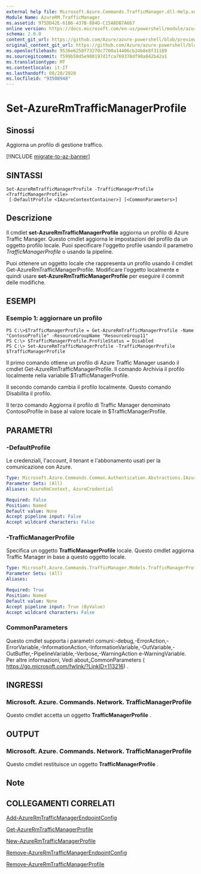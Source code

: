 ```yaml
---
external help file: Microsoft.Azure.Commands.TrafficManager.dll-Help.xml
Module Name: AzureRM.TrafficManager
ms.assetid: 975DD42E-61B6-437B-884D-C15A8DB7A667
online version: https://docs.microsoft.com/en-us/powershell/module/azurerm.trafficmanager/set-azurermtrafficmanagerprofile
schema: 2.0.0
content_git_url: https://github.com/Azure/azure-powershell/blob/preview/src/ResourceManager/TrafficManager/Commands.TrafficManager2/help/Set-AzureRmTrafficManagerProfile.md
original_content_git_url: https://github.com/Azure/azure-powershell/blob/preview/src/ResourceManager/TrafficManager/Commands.TrafficManager2/help/Set-AzureRmTrafficManagerProfile.md
ms.openlocfilehash: 9536e6250f73270c7700a14406cb24b8e8f31189
ms.sourcegitcommit: f599b50d5e980197d1fca769378df90a842b42a1
ms.translationtype: MT
ms.contentlocale: it-IT
ms.lasthandoff: 08/20/2020
ms.locfileid: "93508948"
---
```

# Set-AzureRmTrafficManagerProfile

## Sinossi
Aggiorna un profilo di gestione traffico.

[!INCLUDE [migrate-to-az-banner](../../includes/migrate-to-az-banner.md)]

## SINTASSI

```
Set-AzureRmTrafficManagerProfile -TrafficManagerProfile <TrafficManagerProfile>
 [-DefaultProfile <IAzureContextContainer>] [<CommonParameters>]
```

## Descrizione
Il cmdlet **set-AzureRmTrafficManagerProfile** aggiorna un profilo di Azure Traffic Manager.
Questo cmdlet aggiorna le impostazioni del profilo da un oggetto profilo locale.
Puoi specificare l'oggetto profile usando il parametro *TrafficManagerProfile* o usando la pipeline.

Puoi ottenere un oggetto locale che rappresenta un profilo usando il cmdlet Get-AzureRmTrafficManagerProfile.
Modificare l'oggetto localmente e quindi usare **set-AzureRmTrafficManagerProfile** per eseguire il commit delle modifiche.

## ESEMPI

### Esempio 1: aggiornare un profilo
```
PS C:\>$TrafficManagerProfile = Get-AzureRmTrafficManagerProfile -Name "ContosoProfile" -ResourceGroupName "ResourceGroup11" 
PS C:\> $TrafficManagerProfile.ProfileStatus = Disabled
PS C:\> Set-AzureRmTrafficManagerProfile -TrafficManagerProfile $TrafficManagerProfile
```

Il primo comando ottiene un profilo di Azure Traffic Manager usando il cmdlet Get-AzureRmTrafficManagerProfile.
Il comando Archivia il profilo localmente nella variabile $TrafficManagerProfile.

Il secondo comando cambia il profilo localmente.
Questo comando Disabilita il profilo.

Il terzo comando Aggiorna il profilo di Traffic Manager denominato ContosoProfile in base al valore locale in $TrafficManagerProfile.

## PARAMETRI

### -DefaultProfile
Le credenziali, l'account, il tenant e l'abbonamento usati per la comunicazione con Azure.

```yaml
Type: Microsoft.Azure.Commands.Common.Authentication.Abstractions.IAzureContextContainer
Parameter Sets: (All)
Aliases: AzureRmContext, AzureCredential

Required: False
Position: Named
Default value: None
Accept pipeline input: False
Accept wildcard characters: False
```

### -TrafficManagerProfile
Specifica un oggetto **TrafficManagerProfile** locale.
Questo cmdlet aggiorna Traffic Manager in base a questo oggetto locale.

```yaml
Type: Microsoft.Azure.Commands.TrafficManager.Models.TrafficManagerProfile
Parameter Sets: (All)
Aliases:

Required: True
Position: Named
Default value: None
Accept pipeline input: True (ByValue)
Accept wildcard characters: False
```

### CommonParameters
Questo cmdlet supporta i parametri comuni:-debug,-ErrorAction,-ErrorVariable,-InformationAction,-InformationVariable,-OutVariable,-OutBuffer,-PipelineVariable,-Verbose,-WarningAction e-WarningVariable. Per altre informazioni, Vedi about_CommonParameters ( https://go.microsoft.com/fwlink/?LinkID=113216) .

## INGRESSI

### Microsoft. Azure. Commands. Network. TrafficManagerProfile
Questo cmdlet accetta un oggetto **TrafficManagerProfile** .

## OUTPUT

### Microsoft. Azure. Commands. Network. TrafficManagerProfile
Questo cmdlet restituisce un oggetto **TrafficManagerProfile** .

## Note

## COLLEGAMENTI CORRELATI

[Add-AzureRmTrafficManagerEndpointConfig](./Add-AzureRmTrafficManagerEndpointConfig.md)

[Get-AzureRmTrafficManagerProfile](./Get-AzureRmTrafficManagerProfile.md)

[New-AzureRmTrafficManagerProfile](./New-AzureRmTrafficManagerProfile.md)

[Remove-AzureRmTrafficManagerEndpointConfig](./Remove-AzureRmTrafficManagerEndpointConfig.md)

[Remove-AzureRmTrafficManagerProfile](./Remove-AzureRmTrafficManagerProfile.md)


